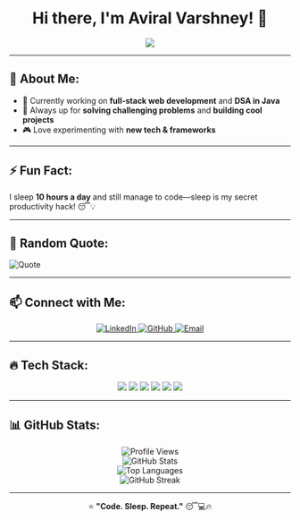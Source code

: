 <h1 align="center">Hi there, I'm Aviral Varshney! 👋</h1>

<p align="center">
  <img src="https://readme-typing-svg.herokuapp.com?color=%23F7B93E&size=22&center=true&vCenter=true&width=600&lines=Developer+|+Problem+Solver+|+Web+Enthusiast;Coding+in+Java+|+Exploring+Web+Dev+%26+DSA;Sleep+Enthusiast+(10%2B+hrs%2Fday+%F0%9F%98%86)" />
</p>

---

## 🚀 About Me:
- 🔭 Currently working on **full-stack web development** and **DSA in Java**
- 🎯 Always up for **solving challenging problems** and **building cool projects**
- 🎮 Love experimenting with **new tech & frameworks**

---

## ⚡ Fun Fact:
I sleep **10 hours a day** and still manage to code—sleep is my secret productivity hack! 😴💡

---

## 📢 Random Quote:
![Quote](https://quotes-github-readme.vercel.app/api?type=horizontal&theme=radical)

---

## 📫 Connect with Me:
<p align="center">
  <a href="https://www.linkedin.com/in/avi7">
    <img src="https://img.shields.io/badge/LinkedIn-0A66C2?style=for-the-badge&logo=linkedin&logoColor=white" alt="LinkedIn" />
  </a>
  <a href="https://github.com/avi-var07">
    <img src="https://img.shields.io/badge/GitHub-181717?style=for-the-badge&logo=github&logoColor=white" alt="GitHub" />
  </a>
  <a href="mailto:aviralvarshney07@gmail.com">
    <img src="https://img.shields.io/badge/Email-D14836?style=for-the-badge&logo=gmail&logoColor=white" alt="Email" />
  </a>
</p>

---

## 🔥 Tech Stack:
<p align="center">
  <img src="https://img.shields.io/badge/C++-00599C?style=for-the-badge&logo=c%2B%2B&logoColor=white" />
  <img src="https://img.shields.io/badge/Java-ED8B00?style=for-the-badge&logo=java&logoColor=white" />
  <img src="https://img.shields.io/badge/JavaScript-F7DF1E?style=for-the-badge&logo=javascript&logoColor=black" />
  <img src="https://img.shields.io/badge/HTML5-E34F26?style=for-the-badge&logo=html5&logoColor=white" />
  <img src="https://img.shields.io/badge/CSS3-1572B6?style=for-the-badge&logo=css3&logoColor=white" />
  <img src="https://img.shields.io/badge/Tailwind_CSS-38B2AC?style=for-the-badge&logo=tailwind-css&logoColor=white" />
</p>

---

## 📊 GitHub Stats:
<p align="center">
  <img src="https://komarev.com/ghpvc/?username=avi-var07&color=red" alt="Profile Views" />
  <br>
  <img src="https://github-readme-stats.vercel.app/api?username=avi-var07&show_icons=true&theme=radical" alt="GitHub Stats" />
  <br>
  <img src="https://github-readme-stats.vercel.app/api/top-langs/?username=avi-var07&layout=compact&theme=radical" alt="Top Languages" />
  <br>
  <img src="https://github-readme-streak-stats.herokuapp.com/?user=avi-var07&theme=radical" alt="GitHub Streak" />
</p>

---

<p align="center">
  ⭐ <b>"Code. Sleep. Repeat."</b> 😴💻🔥
</p>

